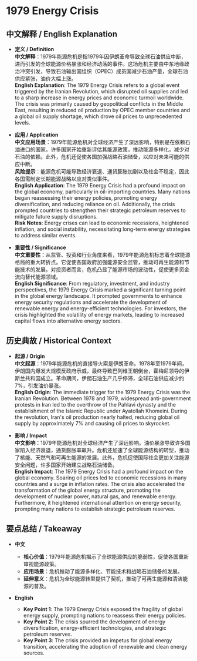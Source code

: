 # 1979 Energy Crisis

## 中文解释 / English Explanation

* **定义 / Definition**  
  **中文解释**：1979年能源危机是指1979年因伊朗革命导致全球石油供应中断，进而引发的全球能源价格暴涨和经济动荡的事件。这场危机主要由中东地缘政治冲突引发，导致石油输出国组织（OPEC）成员国减少石油产量，全球石油供应紧张，油价大幅上涨。  
  **English Explanation**: The 1979 Energy Crisis refers to a global event triggered by the Iranian Revolution, which disrupted oil supplies and led to a sharp increase in energy prices and economic turmoil worldwide. The crisis was primarily caused by geopolitical conflicts in the Middle East, resulting in reduced oil production by OPEC member countries and a global oil supply shortage, which drove oil prices to unprecedented levels.

* **应用 / Application**  
  **中文应用场景**：1979年能源危机对全球经济产生了深远影响，特别是在依赖石油进口的国家。许多国家开始重新评估其能源政策，推动能源多样化，减少对石油的依赖。此外，危机还促使各国加强战略石油储备，以应对未来可能的供应中断。  
  **风险提示**：能源危机可能导致经济衰退、通货膨胀加剧以及社会不稳定，因此各国需制定长期能源战略以应对类似事件。  
  **English Application**: The 1979 Energy Crisis had a profound impact on the global economy, particularly in oil-importing countries. Many nations began reassessing their energy policies, promoting energy diversification, and reducing reliance on oil. Additionally, the crisis prompted countries to strengthen their strategic petroleum reserves to mitigate future supply disruptions.  
  **Risk Notes**: Energy crises can lead to economic recessions, heightened inflation, and social instability, necessitating long-term energy strategies to address similar events.

* **重要性 / Significance**  
  **中文重要性**：从监管、投资和行业角度来看，1979年能源危机标志着全球能源格局的重大转折点。它促使各国政府加强能源安全监管，推动可再生能源和节能技术的发展。对投资者而言，危机凸显了能源市场的波动性，促使更多资金流向替代能源领域。  
  **English Significance**: From regulatory, investment, and industry perspectives, the 1979 Energy Crisis marked a significant turning point in the global energy landscape. It prompted governments to enhance energy security regulations and accelerate the development of renewable energy and energy-efficient technologies. For investors, the crisis highlighted the volatility of energy markets, leading to increased capital flows into alternative energy sectors.

## 历史典故 / Historical Context

* **起源 / Origin**  
  **中文起源**：1979年能源危机的直接导火索是伊朗革命。1978年至1979年间，伊朗国内爆发大规模反政府示威，最终导致巴列维王朝倒台，霍梅尼领导的伊斯兰共和国成立。革命期间，伊朗石油生产几乎停滞，全球石油供应减少约7%，引发油价暴涨。  
  **English Origin**: The immediate trigger for the 1979 Energy Crisis was the Iranian Revolution. Between 1978 and 1979, widespread anti-government protests in Iran led to the overthrow of the Pahlavi dynasty and the establishment of the Islamic Republic under Ayatollah Khomeini. During the revolution, Iran's oil production nearly halted, reducing global oil supply by approximately 7% and causing oil prices to skyrocket.

* **影响 / Impact**  
  **中文影响**：1979年能源危机对全球经济产生了深远影响。油价暴涨导致许多国家陷入经济衰退，通货膨胀率飙升。危机还加速了全球能源结构的转型，推动了核能、天然气和可再生能源的发展。此外，危机促使国际社会更加关注能源安全问题，许多国家开始建立战略石油储备。  
  **English Impact**: The 1979 Energy Crisis had a profound impact on the global economy. Soaring oil prices led to economic recessions in many countries and a surge in inflation rates. The crisis also accelerated the transformation of the global energy structure, promoting the development of nuclear power, natural gas, and renewable energy. Furthermore, it heightened international attention on energy security, prompting many nations to establish strategic petroleum reserves.

## 要点总结 / Takeaway

* **中文**  
  - **核心价值**：1979年能源危机揭示了全球能源供应的脆弱性，促使各国重新审视能源政策。  
  - **应用场景**：危机推动了能源多样化、节能技术和战略石油储备的发展。  
  - **延伸意义**：危机为全球能源转型提供了契机，推动了可再生能源和清洁能源的普及。

* **English**  
  - **Key Point 1**: The 1979 Energy Crisis exposed the fragility of global energy supply, prompting nations to reassess their energy policies.  
  - **Key Point 2**: The crisis spurred the development of energy diversification, energy-efficient technologies, and strategic petroleum reserves.  
  - **Key Point 3**: The crisis provided an impetus for global energy transition, accelerating the adoption of renewable and clean energy sources.